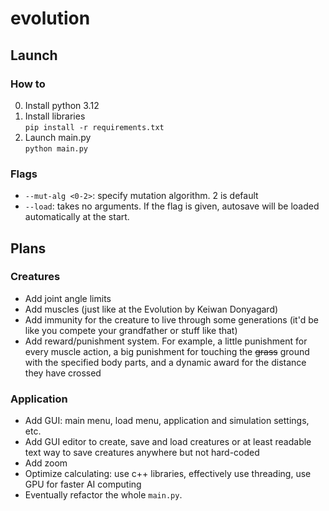 # evolution
## Launch
### How to
0. Install python 3.12
1. Install libraries\
   `pip install -r requirements.txt`
2. Launch main.py\
   `python main.py`
### Flags
- `--mut-alg <0-2>`: specify mutation algorithm. 2 is default
- `--load`: takes no arguments. If the flag is given, autosave will be loaded automatically at the start.

## Plans
### Creatures
- Add joint angle limits
- Add muscles (just like at the Evolution by Keiwan Donyagard)
- Add immunity for the creature to live through some generations (it'd be like you compete your grandfather or stuff like that)
- Add reward/punishment system. For example, a little punishment for every muscle action, a big punishment for touching the ~~grass~~ ground with the specified body parts, and a dynamic award for the distance they have crossed
### Application
- Add GUI: main menu, load menu, application and simulation settings, etc.
- Add GUI editor to create, save and load creatures or at least readable text way to save creatures anywhere but not hard-coded
- Add zoom
- Optimize calculating: use c++ libraries, effectively use threading, use GPU for faster AI computing
- Eventually refactor the whole `main.py`.
